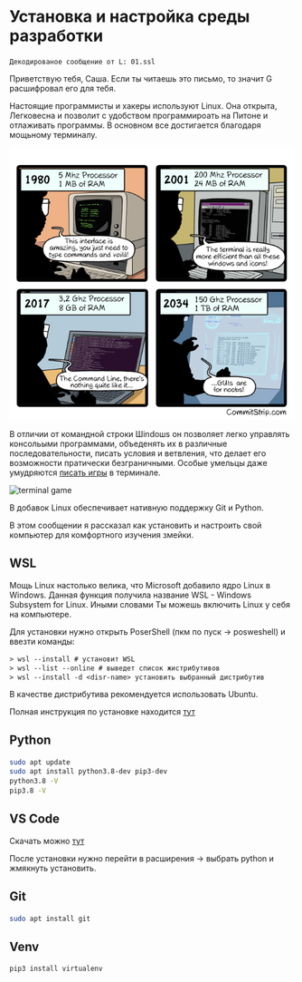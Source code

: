# Установка и настройка среды разработки

`Декодированое сообщение от L: 01.ssl`

Приветствую тебя, Саша. Если ты читаешь это письмо, то значит G расшифровал его для тебя.

Настоящие программисты и хакеры используют Linux. Она открыта, Легковесна и позволит с удобством программироать на Питоне и отлаживать программы. В основном все достигается благодаря мощьному терминалу.

![terminal](../img/terminal.jpg)

В отличии от командной строки Шindoшs он позволяет легко управлять консольыми программами, объеденять их в различные последовательности, писать условия и ветвления, что делает его возможности пратически безграничными. Особые умельцы даже умудряются [писать игры](https://habr.com/ru/post/335960/) в терминале.

![terminal game](https://hsto.org/getpro/habr/post_images/642/6a3/c71/6426a3c715c170bf58aaff0e64e029f0.gif)

В добавок Linux обеспечивает нативную поддержку Git и Python.

В этом сообщении я рассказал как установить и настроить свой компьютер для комфортного изучения змейки.

## WSL

Мощь Linux настолько велика, что Microsoft добавило ядро Linux в Windows. Данная функция получила название WSL - Windows Subsystem for Linux. Иными словами Ты можешь включить Linux у себя на компьютере.

Для установки нужно открыть PoserShell (пкм по пуск -> posweshell) и ввезти команды:

```
> wsl --install # установит WSL
> wsl --list --online # выведет список жистрибутивов
> wsl --install -d <disr-name> установить выбранный дистрибутив
```
В качестве дистрибутива рекомендуется использовать Ubuntu.

Полная инструкция по установке находится [тут](https://docs.microsoft.com/en-us/windows/wsl/install)

## Python
```bash
sudo apt update
sudo apt install python3.8-dev pip3-dev
python3.8 -V
pip3.8 -V
```

## VS Code

Скачать можно [тут](https://code.visualstudio.com/)

После установки нужно перейти в расширения -> выбрать python и жмякнуть установить.

## Git

```bash
sudo apt install git
```

## Venv

```bash
pip3 install virtualenv
```
